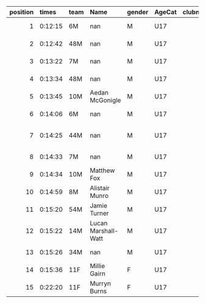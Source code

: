 |   position | times   | team   | Name                | gender   | AgeCat   |   clubnumber | Club name             | Website                                |
|-----------:|:--------|:-------|:--------------------|:---------|:---------|-------------:|:----------------------|:---------------------------------------|
|          1 | 0:12:15 | 6M     | nan                 | M        | U17      |            6 | Cambuslang Harriers   | https://cambuslangharriers.org/        |
|          2 | 0:12:42 | 48M    | nan                 | M        | U17      |           48 | Springburn Harriers   | https://www.springburnharriers.co.uk/  |
|          3 | 0:13:22 | 7M     | nan                 | M        | U17      |            7 | Giffnock North AC     | https://www.giffnocknorth.co.uk/       |
|          4 | 0:13:34 | 48M    | nan                 | M        | U17      |           48 | Springburn Harriers   | https://www.springburnharriers.co.uk/  |
|          5 | 0:13:45 | 10M    | Aedan McGonigle     | M        | U17      |           10 | Shettleston Harriers  | http://shettlestonharriers.org.uk/     |
|          6 | 0:14:06 | 6M     | nan                 | M        | U17      |            6 | Cambuslang Harriers   | https://cambuslangharriers.org/        |
|          7 | 0:14:25 | 44M    | nan                 | M        | U17      |           44 | North Ayrshire AAC    | https://naathletics.co.uk/             |
|          8 | 0:14:33 | 7M     | nan                 | M        | U17      |            7 | Giffnock North AC     | https://www.giffnocknorth.co.uk/       |
|          9 | 0:14:34 | 10M    | Matthew Fox         | M        | U17      |           10 | Shettleston Harriers  | http://shettlestonharriers.org.uk/     |
|         10 | 0:14:59 | 8M     | Alistair Munro      | M        | U17      |            8 | Bellahouston Harriers | http://www.bellahoustonharriers.co.uk/ |
|         11 | 0:15:20 | 54M    | Jamie Turner        | M        | U17      |           54 | VP-Glasgow            | https://www.vp-glasgow.com             |
|         12 | 0:15:22 | 14M    | Lucan Marshall-Watt | M        | U17      |           14 | Ayr Seaforth AC       | https://www.ayrseaforth.co.uk/         |
|         13 | 0:15:26 | 34M    | nan                 | M        | U17      |           34 | Kilbarchan AAC        | https://kilbarchanaac.org.uk/          |
|         14 | 0:15:36 | 11F    | Millie Gairn        | F        | U17      |           11 | Airdrie Harriers      | http://airdrieharriers.org/            |
|         15 | 0:22:20 | 11F    | Murryn Burns        | F        | U17      |           11 | Airdrie Harriers      | http://airdrieharriers.org/            |